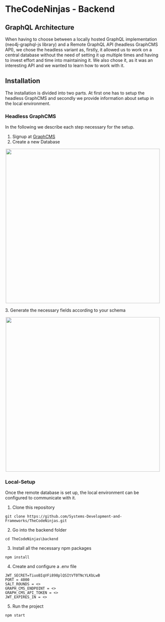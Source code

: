 # TheCodeNinjas - Backend

## GraphQL Architecture
When having to choose between a locally hosted GraphQL implementation (neo4j-graphql-js library) and a Remote GraphQL API (headless GraphCMS API), we chose the headless variant as, firstly, it allowed us to work on a central database without the need of setting it up multiple times and having to invest effort and time into maintaining it.
We also chose it, as it was an interesting API and we wanted to learn how to work with it.


## Installation
The installation is divided into two parts. At first one has to setup the headless GraphCMS and secondly we provide information about setup in the local environment.

### Headless GraphCMS
In the following we describe each step necessary for the setup.
1. Signup at <a href="https://graphcms.com/">GraphCMS </a>
2. Create a new Database
<p align="center">
    <img src="../.github/img/newDatabase.JPG" width="500">
</p>
3. Generate the necessary fields according to your schema
<p align="center">
    <img src="../.github/img/schema.jpg" width="500">
</p>



### Local-Setup

Once the remote database is set up, the local environment can be configured to communicate with it.
1. Clone this repository 

``` 
git clone https://github.com/Systems-Development-and-Frameworks/TheCodeNinjas.git
```

2. Go into the backend folder

```
cd TheCodeNinjas\backend
```

3. Install all the necessary npm packages

```
npm install
```

4. Create and configure a .env file

```
JWT_SECRET=TiuoBIqVFi898plQSItVT0TNcYLKbLwB
PORT = 4000
SALT_ROUNDS = <>
GRAPH_CMS_ENDPOINT = <>
GRAPH_CMS_API_TOKEN = <>
JWT_EXPIRES_IN = <>

```

5. Run the project

```
npm start
```
